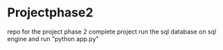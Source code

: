 # Projectphase2
repo for the project phase 2 complete project
run the sql database on sql engine
and run "python app.py"
